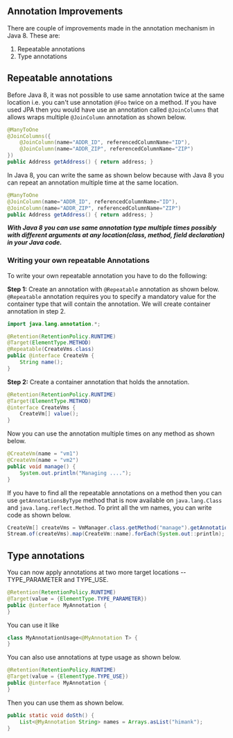 Annotation Improvements 
-------

There are couple of improvements made in the annotation mechanism in Java 8.
These are:

1. Repeatable annotations
2. Type annotations


## Repeatable annotations

Before Java 8, it was not possible to use same annotation twice at the same
location i.e.  you can't use annotation `@Foo` twice on a method. If you have
used JPA then you would have use an annotation called `@JoinColumns` that allows
wraps multiple `@JoinColumn` annotation as shown below.

```java
@ManyToOne
@JoinColumns({
    @JoinColumn(name="ADDR_ID", referencedColumnName="ID"),
    @JoinColumn(name="ADDR_ZIP", referencedColumnName="ZIP")
})
public Address getAddress() { return address; }
```

In Java 8, you can write the same as shown below because with Java 8 you can repeat an annotation multiple time at the same location.

```java
@ManyToOne
@JoinColumn(name="ADDR_ID", referencedColumnName="ID"),
@JoinColumn(name="ADDR_ZIP", referencedColumnName="ZIP")
public Address getAddress() { return address; }
```

***With Java 8 you can use same annotation type multiple times possibly with
different arguments at any location(class, method, field declaration) in your
Java code.***

### Writing your own repeatable Annotations

To write your own repeatable annotation you have to do the following:

**Step 1:** Create an annotation with `@Repeatable` annotation as shown below.
`@Repeatable` annotation requires you to specify a mandatory value for the
container type that will contain the annotation. We will create container
annotation in step 2.

```java
import java.lang.annotation.*;

@Retention(RetentionPolicy.RUNTIME)
@Target(ElementType.METHOD)
@Repeatable(CreateVms.class)
public @interface CreateVm {
    String name();
}
```

**Step 2:** Create a container annotation that holds the annotation.

```java
@Retention(RetentionPolicy.RUNTIME)
@Target(ElementType.METHOD)
@interface CreateVms {
    CreateVm[] value();
}
```

Now you can use the annotation multiple times on any method as shown below.

```java
@CreateVm(name = "vm1")
@CreateVm(name = "vm2")
public void manage() {
    System.out.println("Managing ....");
}
```

If you have to find all the repeatable annotations on a method then you can use
`getAnnotationsByType` method that is now available on `java.lang.Class` and
`java.lang.reflect.Method`. To print all the vm names, you can write code as
shown below.

```java
CreateVm[] createVms = VmManager.class.getMethod("manage").getAnnotationsByType(CreateVm.class);
Stream.of(createVms).map(CreateVm::name).forEach(System.out::println);
```

## Type annotations

You can now apply annotations at two more target locations -- TYPE_PARAMETER and
TYPE_USE.

```java
@Retention(RetentionPolicy.RUNTIME)
@Target(value = {ElementType.TYPE_PARAMETER})
public @interface MyAnnotation {
}
```

You can use it like

```java
class MyAnnotationUsage<@MyAnnotation T> {
}
```

You can also use annotations at type usage as shown below.

```java
@Retention(RetentionPolicy.RUNTIME)
@Target(value = {ElementType.TYPE_USE})
public @interface MyAnnotation {
}
```

Then you can use them as shown below.

```java
public static void doSth() {
    List<@MyAnnotation String> names = Arrays.asList("himank");
}
```

